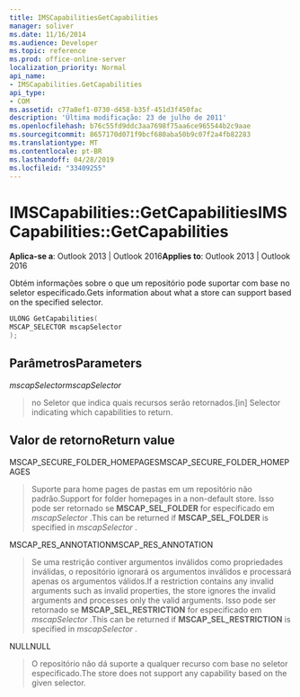 ```yaml
---
title: IMSCapabilitiesGetCapabilities
manager: soliver
ms.date: 11/16/2014
ms.audience: Developer
ms.topic: reference
ms.prod: office-online-server
localization_priority: Normal
api_name:
- IMSCapabilities.GetCapabilities
api_type:
- COM
ms.assetid: c77a8ef1-0730-d458-b35f-451d3f450fac
description: 'Última modificação: 23 de julho de 2011'
ms.openlocfilehash: b76c55fd9ddc3aa7698f75aa6ce965544b2c9aae
ms.sourcegitcommit: 8657170d071f9bcf680aba50b9c07f2a4fb82283
ms.translationtype: MT
ms.contentlocale: pt-BR
ms.lasthandoff: 04/28/2019
ms.locfileid: "33409255"
---
```

# <a name="imscapabilitiesgetcapabilities"></a><span data-ttu-id="f506b-103">IMSCapabilities::GetCapabilities</span><span class="sxs-lookup"><span data-stu-id="f506b-103">IMSCapabilities::GetCapabilities</span></span>

  
  
<span data-ttu-id="f506b-104">**Aplica-se a**: Outlook 2013 | Outlook 2016</span><span class="sxs-lookup"><span data-stu-id="f506b-104">**Applies to**: Outlook 2013 | Outlook 2016</span></span> 
  
<span data-ttu-id="f506b-105">Obtém informações sobre o que um repositório pode suportar com base no seletor especificado.</span><span class="sxs-lookup"><span data-stu-id="f506b-105">Gets information about what a store can support based on the specified selector.</span></span>
  
```cpp
ULONG GetCapabilities( 
MSCAP_SELECTOR mscapSelector 
);
```

## <a name="parameters"></a><span data-ttu-id="f506b-106">Parâmetros</span><span class="sxs-lookup"><span data-stu-id="f506b-106">Parameters</span></span>

 <span data-ttu-id="f506b-107">*mscapSelector*</span><span class="sxs-lookup"><span data-stu-id="f506b-107">*mscapSelector*</span></span> 
  
> <span data-ttu-id="f506b-108">no Seletor que indica quais recursos serão retornados.</span><span class="sxs-lookup"><span data-stu-id="f506b-108">[in] Selector indicating which capabilities to return.</span></span>
    
## <a name="return-value"></a><span data-ttu-id="f506b-109">Valor de retorno</span><span class="sxs-lookup"><span data-stu-id="f506b-109">Return value</span></span>

<span data-ttu-id="f506b-110">MSCAP_SECURE_FOLDER_HOMEPAGES</span><span class="sxs-lookup"><span data-stu-id="f506b-110">MSCAP_SECURE_FOLDER_HOMEPAGES</span></span>
  
> <span data-ttu-id="f506b-111">Suporte para home pages de pastas em um repositório não padrão.</span><span class="sxs-lookup"><span data-stu-id="f506b-111">Support for folder homepages in a non-default store.</span></span> <span data-ttu-id="f506b-112">Isso pode ser retornado se **MSCAP_SEL_FOLDER** for especificado em *mscapSelector* .</span><span class="sxs-lookup"><span data-stu-id="f506b-112">This can be returned if **MSCAP_SEL_FOLDER** is specified in  *mscapSelector*  .</span></span> 
    
<span data-ttu-id="f506b-113">MSCAP_RES_ANNOTATION</span><span class="sxs-lookup"><span data-stu-id="f506b-113">MSCAP_RES_ANNOTATION</span></span>
  
> <span data-ttu-id="f506b-114">Se uma restrição contiver argumentos inválidos como propriedades inválidas, o repositório ignorará os argumentos inválidos e processará apenas os argumentos válidos.</span><span class="sxs-lookup"><span data-stu-id="f506b-114">If a restriction contains any invalid arguments such as invalid properties, the store ignores the invalid arguments and processes only the valid arguments.</span></span> <span data-ttu-id="f506b-115">Isso pode ser retornado se **MSCAP_SEL_RESTRICTION** for especificado em *mscapSelector* .</span><span class="sxs-lookup"><span data-stu-id="f506b-115">This can be returned if **MSCAP_SEL_RESTRICTION** is specified in  *mscapSelector*  .</span></span> 
    
<span data-ttu-id="f506b-116">NULL</span><span class="sxs-lookup"><span data-stu-id="f506b-116">NULL</span></span>
  
> <span data-ttu-id="f506b-117">O repositório não dá suporte a qualquer recurso com base no seletor especificado.</span><span class="sxs-lookup"><span data-stu-id="f506b-117">The store does not support any capability based on the given selector.</span></span>
    

